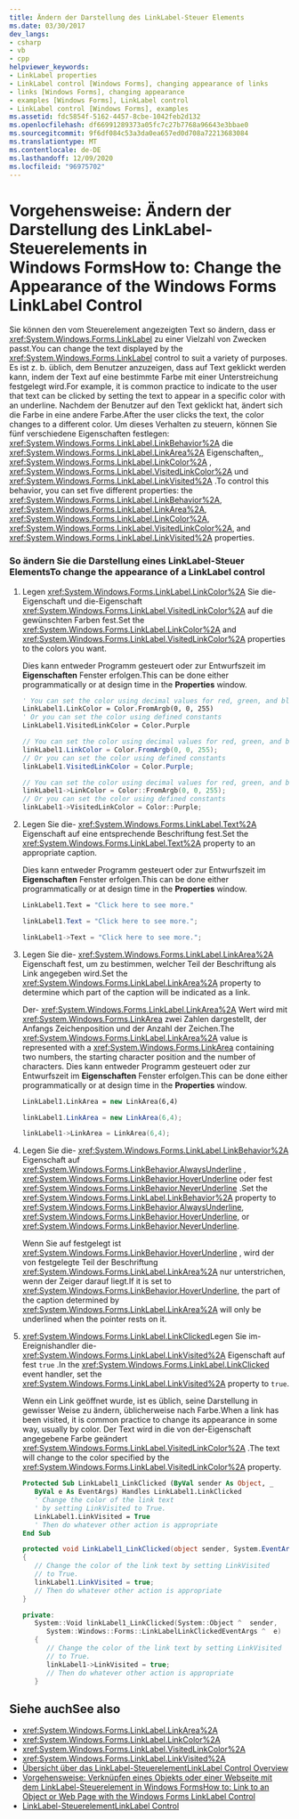 ```yaml
---
title: Ändern der Darstellung des LinkLabel-Steuer Elements
ms.date: 03/30/2017
dev_langs:
- csharp
- vb
- cpp
helpviewer_keywords:
- LinkLabel properties
- LinkLabel control [Windows Forms], changing appearance of links
- links [Windows Forms], changing appearance
- examples [Windows Forms], LinkLabel control
- LinkLabel control [Windows Forms], examples
ms.assetid: fdc5854f-5162-4457-8cbe-1042feb2d132
ms.openlocfilehash: df66991289373a05fc7c27b7768a96643e3bbae0
ms.sourcegitcommit: 9f6df084c53a3da0ea657ed0d708a72213683084
ms.translationtype: MT
ms.contentlocale: de-DE
ms.lasthandoff: 12/09/2020
ms.locfileid: "96975702"
---
```

# <a name="how-to-change-the-appearance-of-the-windows-forms-linklabel-control"></a><span data-ttu-id="d0277-102">Vorgehensweise: Ändern der Darstellung des LinkLabel-Steuerelements in Windows Forms</span><span class="sxs-lookup"><span data-stu-id="d0277-102">How to: Change the Appearance of the Windows Forms LinkLabel Control</span></span>
<span data-ttu-id="d0277-103">Sie können den vom Steuerelement angezeigten Text so ändern, dass er <xref:System.Windows.Forms.LinkLabel> zu einer Vielzahl von Zwecken passt.</span><span class="sxs-lookup"><span data-stu-id="d0277-103">You can change the text displayed by the <xref:System.Windows.Forms.LinkLabel> control to suit a variety of purposes.</span></span> <span data-ttu-id="d0277-104">Es ist z. b. üblich, dem Benutzer anzuzeigen, dass auf Text geklickt werden kann, indem der Text auf eine bestimmte Farbe mit einer Unterstreichung festgelegt wird.</span><span class="sxs-lookup"><span data-stu-id="d0277-104">For example, it is common practice to indicate to the user that text can be clicked by setting the text to appear in a specific color with an underline.</span></span> <span data-ttu-id="d0277-105">Nachdem der Benutzer auf den Text geklickt hat, ändert sich die Farbe in eine andere Farbe.</span><span class="sxs-lookup"><span data-stu-id="d0277-105">After the user clicks the text, the color changes to a different color.</span></span> <span data-ttu-id="d0277-106">Um dieses Verhalten zu steuern, können Sie fünf verschiedene Eigenschaften festlegen: <xref:System.Windows.Forms.LinkLabel.LinkBehavior%2A> die <xref:System.Windows.Forms.LinkLabel.LinkArea%2A> Eigenschaften,, <xref:System.Windows.Forms.LinkLabel.LinkColor%2A> , <xref:System.Windows.Forms.LinkLabel.VisitedLinkColor%2A> und <xref:System.Windows.Forms.LinkLabel.LinkVisited%2A> .</span><span class="sxs-lookup"><span data-stu-id="d0277-106">To control this behavior, you can set five different properties: the <xref:System.Windows.Forms.LinkLabel.LinkBehavior%2A>, <xref:System.Windows.Forms.LinkLabel.LinkArea%2A>, <xref:System.Windows.Forms.LinkLabel.LinkColor%2A>, <xref:System.Windows.Forms.LinkLabel.VisitedLinkColor%2A>, and <xref:System.Windows.Forms.LinkLabel.LinkVisited%2A> properties.</span></span>  
  
### <a name="to-change-the-appearance-of-a-linklabel-control"></a><span data-ttu-id="d0277-107">So ändern Sie die Darstellung eines LinkLabel-Steuer Elements</span><span class="sxs-lookup"><span data-stu-id="d0277-107">To change the appearance of a LinkLabel control</span></span>  
  
1. <span data-ttu-id="d0277-108">Legen <xref:System.Windows.Forms.LinkLabel.LinkColor%2A> Sie die-Eigenschaft und die-Eigenschaft <xref:System.Windows.Forms.LinkLabel.VisitedLinkColor%2A> auf die gewünschten Farben fest.</span><span class="sxs-lookup"><span data-stu-id="d0277-108">Set the <xref:System.Windows.Forms.LinkLabel.LinkColor%2A> and <xref:System.Windows.Forms.LinkLabel.VisitedLinkColor%2A> properties to the colors you want.</span></span>  
  
     <span data-ttu-id="d0277-109">Dies kann entweder Programm gesteuert oder zur Entwurfszeit im **Eigenschaften** Fenster erfolgen.</span><span class="sxs-lookup"><span data-stu-id="d0277-109">This can be done either programmatically or at design time in the **Properties** window.</span></span>  
  
    ```vb  
    ' You can set the color using decimal values for red, green, and blue  
    LinkLabel1.LinkColor = Color.FromArgb(0, 0, 255)  
    ' Or you can set the color using defined constants  
    LinkLabel1.VisitedLinkColor = Color.Purple  
    ```  
  
    ```csharp  
    // You can set the color using decimal values for red, green, and blue  
    linkLabel1.LinkColor = Color.FromArgb(0, 0, 255);  
    // Or you can set the color using defined constants  
    linkLabel1.VisitedLinkColor = Color.Purple;  
    ```  
  
    ```cpp  
    // You can set the color using decimal values for red, green, and blue  
    linkLabel1->LinkColor = Color::FromArgb(0, 0, 255);  
    // Or you can set the color using defined constants  
    linkLabel1->VisitedLinkColor = Color::Purple;  
    ```  
  
2. <span data-ttu-id="d0277-110">Legen Sie die- <xref:System.Windows.Forms.LinkLabel.Text%2A> Eigenschaft auf eine entsprechende Beschriftung fest.</span><span class="sxs-lookup"><span data-stu-id="d0277-110">Set the <xref:System.Windows.Forms.LinkLabel.Text%2A> property to an appropriate caption.</span></span>  
  
     <span data-ttu-id="d0277-111">Dies kann entweder Programm gesteuert oder zur Entwurfszeit im **Eigenschaften** Fenster erfolgen.</span><span class="sxs-lookup"><span data-stu-id="d0277-111">This can be done either programmatically or at design time in the **Properties** window.</span></span>  
  
    ```vb  
    LinkLabel1.Text = "Click here to see more."  
    ```  
  
    ```csharp  
    linkLabel1.Text = "Click here to see more.";  
    ```  
  
    ```cpp  
    linkLabel1->Text = "Click here to see more.";  
    ```  
  
3. <span data-ttu-id="d0277-112">Legen Sie die- <xref:System.Windows.Forms.LinkLabel.LinkArea%2A> Eigenschaft fest, um zu bestimmen, welcher Teil der Beschriftung als Link angegeben wird.</span><span class="sxs-lookup"><span data-stu-id="d0277-112">Set the <xref:System.Windows.Forms.LinkLabel.LinkArea%2A> property to determine which part of the caption will be indicated as a link.</span></span>  
  
     <span data-ttu-id="d0277-113">Der- <xref:System.Windows.Forms.LinkLabel.LinkArea%2A> Wert wird mit <xref:System.Windows.Forms.LinkArea> zwei Zahlen dargestellt, der Anfangs Zeichenposition und der Anzahl der Zeichen.</span><span class="sxs-lookup"><span data-stu-id="d0277-113">The <xref:System.Windows.Forms.LinkLabel.LinkArea%2A> value is represented with a <xref:System.Windows.Forms.LinkArea> containing two numbers, the starting character position and the number of characters.</span></span> <span data-ttu-id="d0277-114">Dies kann entweder Programm gesteuert oder zur Entwurfszeit im **Eigenschaften** Fenster erfolgen.</span><span class="sxs-lookup"><span data-stu-id="d0277-114">This can be done either programmatically or at design time in the **Properties** window.</span></span>  
  
    ```vb  
    LinkLabel1.LinkArea = new LinkArea(6,4)  
    ```  
  
    ```csharp  
    linkLabel1.LinkArea = new LinkArea(6,4);  
    ```  
  
    ```cpp  
    linkLabel1->LinkArea = LinkArea(6,4);  
    ```  
  
4. <span data-ttu-id="d0277-115">Legen Sie die- <xref:System.Windows.Forms.LinkLabel.LinkBehavior%2A> Eigenschaft auf <xref:System.Windows.Forms.LinkBehavior.AlwaysUnderline> , <xref:System.Windows.Forms.LinkBehavior.HoverUnderline> oder fest <xref:System.Windows.Forms.LinkBehavior.NeverUnderline> .</span><span class="sxs-lookup"><span data-stu-id="d0277-115">Set the <xref:System.Windows.Forms.LinkLabel.LinkBehavior%2A> property to <xref:System.Windows.Forms.LinkBehavior.AlwaysUnderline>, <xref:System.Windows.Forms.LinkBehavior.HoverUnderline>, or <xref:System.Windows.Forms.LinkBehavior.NeverUnderline>.</span></span>  
  
     <span data-ttu-id="d0277-116">Wenn Sie auf festgelegt ist <xref:System.Windows.Forms.LinkBehavior.HoverUnderline> , wird der von festgelegte Teil der Beschriftung <xref:System.Windows.Forms.LinkLabel.LinkArea%2A> nur unterstrichen, wenn der Zeiger darauf liegt.</span><span class="sxs-lookup"><span data-stu-id="d0277-116">If it is set to <xref:System.Windows.Forms.LinkBehavior.HoverUnderline>, the part of the caption determined by <xref:System.Windows.Forms.LinkLabel.LinkArea%2A> will only be underlined when the pointer rests on it.</span></span>  
  
5. <span data-ttu-id="d0277-117"><xref:System.Windows.Forms.LinkLabel.LinkClicked>Legen Sie im-Ereignishandler die- <xref:System.Windows.Forms.LinkLabel.LinkVisited%2A> Eigenschaft auf fest `true` .</span><span class="sxs-lookup"><span data-stu-id="d0277-117">In the <xref:System.Windows.Forms.LinkLabel.LinkClicked> event handler, set the <xref:System.Windows.Forms.LinkLabel.LinkVisited%2A> property to `true`.</span></span>  
  
     <span data-ttu-id="d0277-118">Wenn ein Link geöffnet wurde, ist es üblich, seine Darstellung in gewisser Weise zu ändern, üblicherweise nach Farbe.</span><span class="sxs-lookup"><span data-stu-id="d0277-118">When a link has been visited, it is common practice to change its appearance in some way, usually by color.</span></span> <span data-ttu-id="d0277-119">Der Text wird in die von der-Eigenschaft angegebene Farbe geändert <xref:System.Windows.Forms.LinkLabel.VisitedLinkColor%2A> .</span><span class="sxs-lookup"><span data-stu-id="d0277-119">The text will change to the color specified by the <xref:System.Windows.Forms.LinkLabel.VisitedLinkColor%2A> property.</span></span>  
  
    ```vb  
    Protected Sub LinkLabel1_LinkClicked (ByVal sender As Object, _  
       ByVal e As EventArgs) Handles LinkLabel1.LinkClicked  
       ' Change the color of the link text  
       ' by setting LinkVisited to True.  
       LinkLabel1.LinkVisited = True  
       ' Then do whatever other action is appropriate  
    End Sub  
    ```  
  
    ```csharp  
    protected void LinkLabel1_LinkClicked(object sender, System.EventArgs e)  
    {  
       // Change the color of the link text by setting LinkVisited
       // to True.  
       linkLabel1.LinkVisited = true;  
       // Then do whatever other action is appropriate  
    }  
    ```  
  
    ```cpp  
    private:  
       System::Void linkLabel1_LinkClicked(System::Object ^  sender,  
          System::Windows::Forms::LinkLabelLinkClickedEventArgs ^  e)  
       {  
          // Change the color of the link text by setting LinkVisited
          // to True.  
          linkLabel1->LinkVisited = true;  
          // Then do whatever other action is appropriate  
       }  
    ```  
  
## <a name="see-also"></a><span data-ttu-id="d0277-120">Siehe auch</span><span class="sxs-lookup"><span data-stu-id="d0277-120">See also</span></span>

- <xref:System.Windows.Forms.LinkLabel.LinkArea%2A>
- <xref:System.Windows.Forms.LinkLabel.LinkColor%2A>
- <xref:System.Windows.Forms.LinkLabel.VisitedLinkColor%2A>
- <xref:System.Windows.Forms.LinkLabel.LinkVisited%2A>
- [<span data-ttu-id="d0277-121">Übersicht über das LinkLabel-Steuerelement</span><span class="sxs-lookup"><span data-stu-id="d0277-121">LinkLabel Control Overview</span></span>](linklabel-control-overview-windows-forms.md)
- [<span data-ttu-id="d0277-122">Vorgehensweise: Verknüpfen eines Objekts oder einer Webseite mit dem LinkLabel-Steuerelement in Windows Forms</span><span class="sxs-lookup"><span data-stu-id="d0277-122">How to: Link to an Object or Web Page with the Windows Forms LinkLabel Control</span></span>](link-to-an-object-or-web-page-with-wf-linklabel-control.md)
- [<span data-ttu-id="d0277-123">LinkLabel-Steuerelement</span><span class="sxs-lookup"><span data-stu-id="d0277-123">LinkLabel Control</span></span>](linklabel-control-windows-forms.md)
